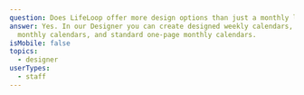 ```yaml
---
question: Does LifeLoop offer more design options than just a monthly layout?
answer: Yes. In our Designer you can create designed weekly calendars, two-page
  monthly calendars, and standard one-page monthly calendars.
isMobile: false
topics:
  - designer
userTypes:
  - staff
---
```

